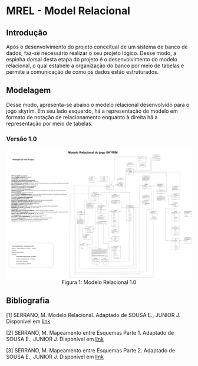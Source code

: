 # MREL - Model Relacional

## Introdução

Após o desenvolvimento do projeto conceitual de um sistema de banco de dados, faz-se necessário realizar o seu projeto lógico. Desse modo, a espinha dorsal desta etapa do projeto é o desenvolvimento do modelo relacional, o qual estabele a organização do banco por meio de tabelas e permite a comunicação de como os dados estão estruturados.

## Modelagem

Desse modo, apresenta-se abaixo o modelo relacional desenvolvido para o jogo skyrim. Em seu lado esquerdo, há a representação do modelo em formato de notação de relacionamento enquanto à direita há a representação por meio de tabelas.

### Versão 1.0

<div align="center">
  <img src="ModeloRelacionalSkyrim_Atualiacao01.drawio.png">
  Figura 1: Modelo Relacional 1.0
</div>

## Bibliografia

[1] SERRANO, M. Modelo Relacional. Adaptado de SOUSA E., JUNIOR J. Disponível em [link](https://aprender3.unb.br/pluginfile.php/2686556/mod_resource/content/1/Aula07_Relacional.pdf)

[2] SERRANO, M. Mapeamento entre Esquemas Parte 1. Adaptado de SOUSA E., JUNIOR J. Disponível em [link](https://aprender3.unb.br/pluginfile.php/2686558/mod_resource/content/1/Aula08_MapeamentoMER-REL-parte1.pdf)

[3] SERRANO, M. Mapeamento entre Esquemas Parte 2. Adaptado de SOUSA E., JUNIOR J. Disponível em [link](https://aprender3.unb.br/pluginfile.php/2686560/mod_resource/content/2/Aula09_MapeamentoMER-REL-parte2.pdf)


